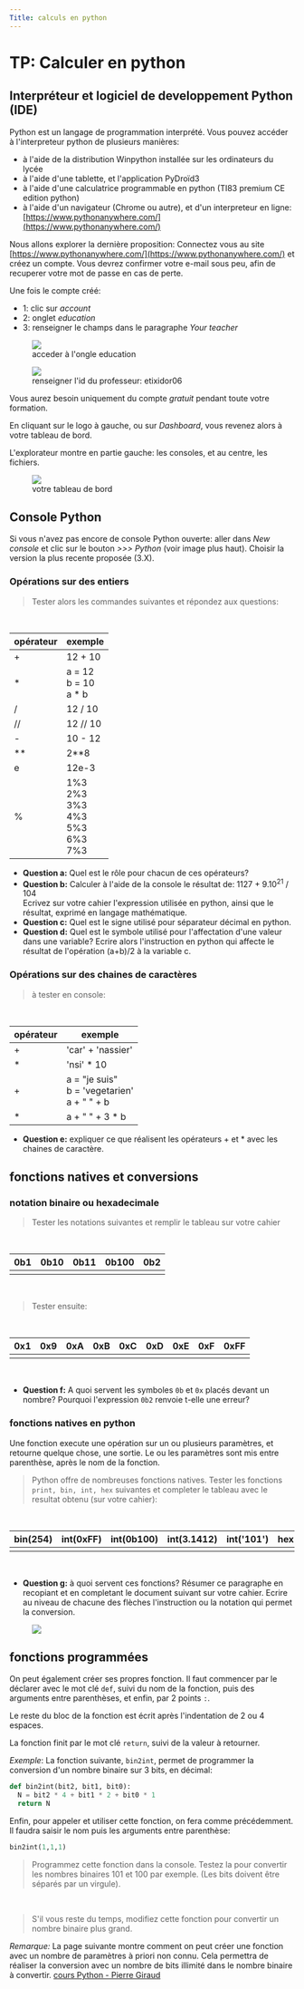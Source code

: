 ```yaml
---
Title: calculs en python
---
```


# TP: Calculer en python
## Interpréteur et logiciel de developpement Python (IDE)
Python est un langage de programmation interprété.
Vous pouvez accéder à l'interpreteur python de plusieurs manières:

* à l'aide de la distribution Winpython installée sur les ordinateurs du lycée
* à l'aide d'une tablette, et l'application PyDroïd3
* à l'aide d'une calculatrice programmable en python (TI83 premium CE edition python)
* à l'aide d'un navigateur (Chrome ou autre), et d'un interpreteur en ligne: [https://www.pythonanywhere.com/](https://www.pythonanywhere.com/)

Nous allons explorer la dernière proposition: Connectez vous au site [https://www.pythonanywhere.com/](https://www.pythonanywhere.com/) et créez un compte. Vous devrez confirmer votre e-mail sous peu, afin de recuperer votre mot de passe en cas de perte.

Une fois le compte créé:

* 1: clic sur *account*
* 2: onglet *education*
* 3: renseigner le champs dans le paragraphe *Your teacher*

<figure>
  <img src="../images/pytanyw1.png">
  <figcaption>acceder à l'ongle education</figcaption>
</figure>



<figure>
  <img src="../images/pytanyw2.png">
  <figcaption>renseigner l'id du professeur: etixidor06</figcaption>
</figure>

Vous aurez besoin uniquement du compte *gratuit* pendant toute votre formation.

En cliquant sur le logo à gauche, ou sur *Dashboard*, vous revenez alors à votre tableau de bord. 

L'explorateur montre en partie gauche: les consoles, et au centre, les fichiers.

<figure>
  <img src="../images/pytanyw3.png">
  <figcaption>votre tableau de bord</figcaption>
</figure>

## Console Python
Si vous n'avez pas encore de console Python ouverte: aller dans *New console* et clic sur le bouton *>>> Python* (voir image plus haut). Choisir la version la plus recente proposée (3.X).

### Opérations sur des entiers

> Tester alors les commandes suivantes et répondez aux questions:

<br>

| opérateur | exemple |
|--- |--- |
| + | 12 + 10 |
| * | a = 12 <br> b = 10 <br> a * b |
| / | 12 / 10 |
| // | 12 // 10 |
| - | 10 - 12 |
| ** | 2**8 |
| e | 12e-3 |
| % | 1%3 <br> 2%3 <br> 3%3 <br> 4%3 <br> 5%3 <br> 6%3 <br> 7%3 |

* **Question a:** Quel est le rôle pour chacun de ces opérateurs?
* **Question b:** Calculer à l'aide de la console le résultat de: 1127 + 9.10<sup>21</sup> / 104 <br>Ecrivez sur votre cahier l'expression utilisée en python, ainsi que le résultat, exprimé en langage mathématique.
* **Question c:** Quel est le signe utilisé pour séparateur décimal en python.
* **Question d:** Quel est le symbole utilisé pour l'affectation d'une valeur dans une variable? Ecrire alors l'instruction en python qui affecte le résultat de l'opération (a+b)/2 à la variable c.

### Opérations sur des chaines de caractères

> à tester en console:

<br>

| opérateur | exemple |
| --- |--- |
| + | 'car' + 'nassier' |
| * | 'nsi' * 10 |
| + | a = "je suis" <br> b = 'vegetarien' <br> a + " " + b |
| * | a + " " + 3 * b |

* **Question e:** expliquer ce que réalisent les opérateurs + et * avec les chaines de caractère.

## fonctions natives et conversions
### notation binaire ou hexadecimale
> Tester les notations suivantes et remplir le tableau sur votre cahier

<br>

| 0b1 | 0b10 | 0b11 | 0b100 | 0b2 |
| --- | --- | --- | --- | --- |
| | | | | |

<br>

> Tester ensuite:

<br>

| 0x1 | 0x9 | 0xA | 0xB | 0xC | 0xD | 0xE | 0xF | 0xFF |
| --- | --- | --- | --- | --- | --- | --- | --- | --- |
| | | | | | | | | |

<br>

* **Question f:** A quoi servent les symboles `0b` et `0x` placés devant un nombre? Pourquoi l'expression `0b2` renvoie t-elle une erreur?

### fonctions natives en python
Une fonction execute une opération sur un ou plusieurs paramètres, et retourne quelque chose, une sortie. Le ou les paramètres sont mis entre parenthèse, après le nom de la fonction.

> Python offre de nombreuses fonctions natives. Tester les fonctions `print, bin, int, hex` suivantes et completer le tableau avec le resultat obtenu (sur votre cahier):

<br>

| bin(254) | int(0xFF) | int(0b100) | int(3.1412) | int('101') | hex(254) |
| --- | --- | --- | --- | --- | --- |
|  |  |  |  |  |  |

<br>

* **Question g:** à quoi servent ces fonctions? Résumer ce paragraphe en recopiant et en completant le document suivant sur votre cahier. Ecrire au niveau de chacune des flèches l'instruction ou la notation qui permet la conversion.

<figure>
  <img src="../images/conversions.png">
</figure>


## fonctions programmées
On peut également créer ses propres fonction. Il faut commencer par le déclarer avec le mot clé `def`, suivi du nom de la fonction, puis des arguments entre parenthèses, et enfin, par 2 points `:`.

Le reste du bloc de la fonction est écrit après l'indentation de 2 ou 4 espaces.

La fonction finit par le mot clé `return`, suivi de la valeur à retourner.

*Exemple*: La fonction suivante, `bin2int`, permet de programmer la conversion d'un nombre binaire sur 3 bits, en décimal:

```python
def bin2int(bit2, bit1, bit0):
  N = bit2 * 4 + bit1 * 2 + bit0 * 1
  return N
```

Enfin, pour appeler et utiliser cette fonction, on fera comme précédemment. Il faudra saisir le nom puis les arguments entre parenthèse:

```python
bin2int(1,1,1)
```

> Programmez cette fonction dans la console. Testez la pour convertir les nombres binaires 101 et 100 par exemple. (Les bits doivent être séparés par un virgule).

<br>

> S'il vous reste du temps, modifiez cette fonction pour convertir un nombre binaire plus grand.

*Remarque:* La page suivante montre comment on peut créer une fonction avec un nombre de paramètres à priori non connu. Cela permettra de réaliser la conversion avec un nombre de bits illimité dans le nombre binaire à convertir. [cours Python - Pierre Giraud](https://www.pierre-giraud.com/python-apprendre-programmer-cours/parametre-argument-fonction/)

<!--
### Variables
**Variables**: Les langages de programmation permettent de stocker des données afin de pouvoir les réutiliser. Cela peut être un nom, un texte, une date, un identifiant... En python, on assigne une valeur à une variable en utilisant le symbole `=`.

> *Exemple: `mon_nom = Carl`* stocke `Carl` dans la variable `mon_nom`.

Lorsque l'on veut afficher le contenu d'une variable, on met cette variable SANS les guillemets, en argument de la fonction `print` (entre les parenthèses):

```
print(mon_nom)
```

Lorsque le programme arrive à cette instruction, il affiche:

`Carl`

*Remarque:* On peut choisir toute chaine de caractère pour nom de variable, de la simple lettre jusqu'à la longue chaine de caractères (sans espaces):

```
n = 2020
la_2e_meilleure_annee_de_ma_vie = 2020
```


Les opérations vues plus haut ne peuvent pas mélanger les types:

*Exemple:* Si on essaie d'ajouter une chaine de caractères avec un entier:

```python
message = 'Bienvenue en ' + 2021
```

<figure>
  <img src="../images/spyder2.png" alt="TypeError en console spyder">
  <figcaption>TypeError en console</figcaption>
</figure>

cela affiche un message d'erreur dans la console: Le *Traceback* vous permet de remonter jusqu'à la ligne où se situe l'erreur. Le type d'erreur, en rouge (ici, c'est un *TypeError*) ainsi qu'un message explicite, en blanc, vous permet de repérer et corriger l'erreur: L'interpréteur ne peut pas *ajouter* une chaine de caractère avec un entier.

Une solution, pour afficher le bon message, serait de remplacer `2021` par `"2021"`, entre guillemets, afin de le convertir en une autre chaine de caractères.

> **Testez le**. En console, essayez de faire: 

```python
message = 'Bienvenue en ' + 2021
print(message)
```
-->
